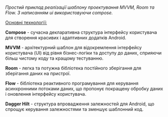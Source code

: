 <p dir="auto"><em>Простий приклад реалізації шаблону проектування MVVM, Room та Flow. З написанням ui використовуючи compose.</em></p>
<p dir="auto"><span style="text-decoration: underline;">Основні технології: </span></p>
<p dir="auto"><strong>Compose</strong> - сучасна декларативна структура інтерфейсу користувача для створення красивих і адаптивних додатків Android.</p>
<p dir="auto"><strong>MVVM</strong> - архітектурний шаблон для відокремлення інтерфейсу користувача (UI) від рівня бізнес-логіки та доступу до даних, сприяючи більш чистому коду та кращому тестуванню.</p>
<p dir="auto"><strong>Room</strong> - легка та потужна бібліотека постійного зберігання для зберігання даних на пристрої.</p>
<p dir="auto"><strong>Flow</strong> - бібліотека реактивного програмування для керування асинхронними потоками даних, що пропонує покращену обробку даних і оновлення інтерфейсу користувача.</p>
<p dir="auto"><strong>Dagger Hilt</strong> - структура впровадження залежностей для Android, що спрощує керування залежностями та зменшує шаблонний код.</p>
